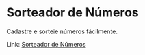 <h1>Sorteador de Números </h1>
Cadastre e sorteie números fácilmente.

<p>Link: <a href="https://jcquerino.github.io/SorteadorDeNumero/"> Sorteador de Números</a></p>
